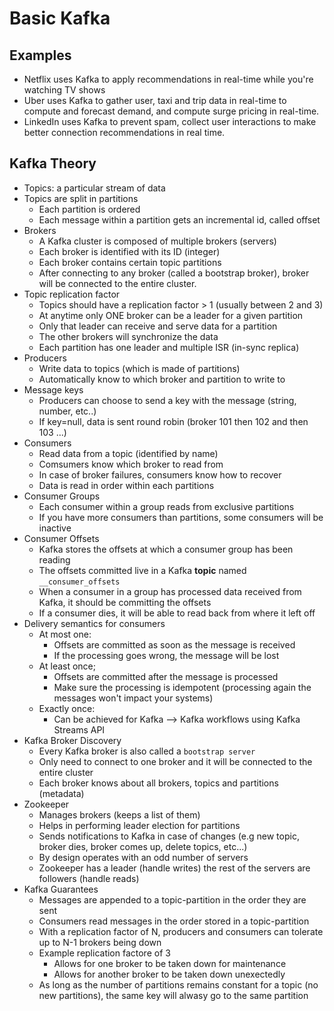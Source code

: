 # Basic Kafka
## Examples
- Netflix uses Kafka to apply recommendations in real-time while you're watching TV shows
- Uber uses Kafka to gather user, taxi and trip data in real-time to compute and forecast demand, and compute surge pricing in real-time.
- LinkedIn uses Kafka to prevent spam, collect user interactions to make better connection recommendations in real time.

## Kafka Theory
- Topics: a particular stream of data
- Topics are split in partitions
    - Each partition is ordered
    - Each message within a partition gets an incremental id, called offset
- Brokers
    - A Kafka cluster is composed of multiple brokers (servers)
    - Each broker is identified with its ID (integer)
    - Each broker contains certain topic partitions
    - After connecting to any broker (called a bootstrap broker), broker will be connected to the entire cluster.
- Topic replication factor
    - Topics should have a replication factor > 1 (usually between 2 and 3)
    - At anytime only ONE broker can be a leader for a given partition
    - Only that leader can receive and serve data for a partition
    - The other brokers will synchronize the data
    - Each partition has one leader and multiple ISR (in-sync replica)
- Producers
    - Write data to topics (which is made of partitions)
    - Automatically know to which broker and partition to write to
- Message keys
    - Producers can choose to send a key with the message (string, number, etc..)
    - If key=null, data is sent round robin (broker 101 then 102 and then 103 ...)
- Consumers
    - Read data from a topic (identified by name)
    - Comsumers know which broker to read from
    - In case of broker failures, consumers know how to recover
    - Data is read in order within each partitions
- Consumer Groups
    - Each consumer within a group reads from exclusive partitions
    - If you have more consumers than partitions, some consumers will be inactive
- Consumer Offsets
    - Kafka stores the offsets at which a consumer group has been reading
    - The offsets committed live in a Kafka __topic__ named `__consumer_offsets`
    - When a consumer in a group has processed data received from Kafka, it should be committing the offsets
    - If a consumer dies, it will be able to read back from where it left off
- Delivery semantics for consumers
    - At most one:
        - Offsets are committed as soon as the message is received
        - If the processing goes wrong, the message will be lost
    - At least once;
        - Offsets are committed after the message is processed
        - Make sure the processing is idempotent (processing again the messages won't impact your systems)
    - Exactly once:
        - Can be achieved for Kafka --> Kafka workflows using Kafka Streams API
- Kafka Broker Discovery
    - Every Kafka broker is also called a `bootstrap server`
    - Only need to connect to one broker and it will be connected to the entire cluster
    - Each broker knows about all brokers, topics and partitions (metadata)
- Zookeeper
    - Manages brokers (keeps a list of them)
    - Helps in performing leader election for partitions
    - Sends notifications to Kafka in case of changes (e.g new topic, broker dies, broker comes up, delete topics, etc...)
    - By design operates with an odd number of servers
    - Zookeeper has a leader (handle writes) the rest of the servers are followers (handle reads)
- Kafka Guarantees
    - Messages are appended to a topic-partition in the order they are sent
    - Consumers read messages in the order stored in a topic-partition
    - With a replication factor of N, producers and consumers can tolerate up to N-1 brokers being down
    - Example replication factore of 3
        - Allows for one broker to be taken down for maintenance
        - Allows for another broker to be taken down unexectedly
    - As long as the number of partitions remains constant for a topic (no new partitions), the same key will alwasy go to the same partition